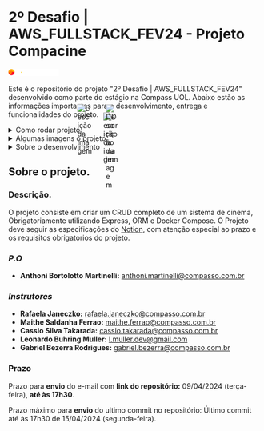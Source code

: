 # 2º Desafio | AWS_FULLSTACK_FEV24 - Projeto Compacine ️️
 <img width="20%"  src="./public/imagesREADME/compassUolLogoSvg.svg"/>

Este é o repositório do projeto "2º Desafio | AWS_FULLSTACK_FEV24" desenvolvido como parte do estágio na Compass UOL. Abaixo estão as informações importantes para o desenvolvimento, entrega e funcionalidades do projeto.

<details>
  <summary style="position:relative;">Como rodar projeto <img width="30" alt="Descrição da imagem" style="position: absolute; top: 50%; left: 153px; transform: translate(-50%, -50%);" src="https://www.svgrepo.com/show/528592/settings.svg"></summary>

## Como instalar as dependências:

```sh
git clone https://github.com/EduardoMG12/Challenge2_CompassCine.git
git clone git@github.com:EduardoMG12/Challenge2_CompassCine.git # caso estiver usando token ssh use este comando
cd Challenge2_CompassCine
npm install

```

## environments

```ts
API_PORT=3000
DATABASE_URL="mongodb://root:123@localhost:27017/CompassCine?authSource=admin&retryWrites=true&w=majority"
USER_DB=root
PASSWORD_DB=123
```

## Como rodar o projeto
```sh
# rever comando para rodar projeto
docker compose up --build -d # roda todos os containers(banco de dados e back-end) 
docker compose up --build -d mongodb # roda apenas o container banco de dados 
docker compose up --build -d  application # roda apenas o container com o back-end
```

## Como derrubar todos os containers
```sh
docker kill $(docker ps -q)
```
</details>

<details>
  <summary style="position:relative;">Algumas imagens o projeto <img width="30" alt="Descrição da imagem" style="position: absolute; top: 50%; left: 205px; transform: translate(-50%, -50%);"  src="https://www.svgrepo.com/show/530248/picture.svg"></summary>
  <img width="40%"  src="./public/imagesREADME/folderStructure.png"/>
  <img width="40%"  src="./public/imagesREADME/expressConfigExample.png"/>
  <img width="40%"  src="./public/imagesREADME/dockerFileConfigExample.png"/><!--  remember add image configExpressProject when end project
   remember add image dockerConfigurations when end project
  <img width="40%"  src="./public/imagesREADME/"/>  remember add image first route when end project
  <img width="40%"  src="./public/imagesREADME/"/>  remember add image second route when end project
  and add other routes images if want
  squad image for some one daily
  --> 
</details>
<details>
  <summary style="position:relative;">Sobre o desenvolvimento <img width="20" alt="Descrição da imagem" style="position: absolute; top: 50%; left: 205px; transform: translate(-50%, -50%);"  src="https://www.svgrepo.com/show/295412/development-web-development.svg"></summary>
## Sobre o desenvolvimento

### Squad: 

- [**Claudio Renato**](https://github.com/claudiofariias)
- [**Charles Eduardo**](https://github.com/EduardoMG12)
- [**Edenilson Costa**](https://github.com/gameprime)
- [**Fabio Aparecido**](https://github.com/fabusilva)
- [**Patrick Sampaio**](https://github.com/PatrickSampa)

### Trello:
[Trello](https://trello.com/invite/b/Je4JEUey/ATTI918cd14197eb633febcad331e5dce02e59691D70/projeto-compacine)

### Descrição técninca

O projeto foi desenvolvido seguindo a arquitetura hexagonal, mesclando-a com MVC para padronização do código. Optamos pelo uso do ESLint, prettier e Conventional Commits, além de priorizar código e comentários em inglês, assim nos alinhando as padronizações/convenções adotas pela compass. Para facilitar a execução local, utilizamos o Docker Compose para criação do banco de dados (MongoDB) e inicialização da API.

### Superando Obstáculos

O desenvolvimento do projeto apresentou dois desafios principais:

- 1. Comunicação e Trabalho em Equipe:

	Inicialmente, a equipe enfrentou dificuldades na comunicação e no trabalho colaborativo. Com o tempo, dedicação e dailys diárias, superamos essa barreira e aprimoramos nossa capacidade de trabalhar em conjunto, alcançando um alinhamento eficaz.

- 2. Migração do Banco de Dados: 
	
	O projeto foi inicialmente concebido para utilizar o banco de dados PostgreSQL com o ORM Prisma. No entanto, após a descoberta da necessidade de migrar para o MongoDB, a equipe se deparou com desafios na adaptação do Prisma ao novo banco de dados. Para superar essa dificuldade, decidimos migrar para o ORM Mongoose, garantindo a compatibilidade com o MongoDB e o bom funcionamento do projeto.


### Aprendizado Individual e Coletivo

Vale ressaltar que nem todos os membros da equipe possuíam experiência prévia em trabalho em equipe ou desenvolvimento back-end. Essa diversidade de conhecimentos exigiu um esforço extra para que todos se adaptassem ao ritmo e às necessidades do projeto. Através da colaboração e do compartilhamento de conhecimentos, cada membro da equipe evoluiu significativamente em suas habilidades técnicas e interpessoais.
</details>

## Sobre o projeto.

### Descrição.

O projeto consiste em criar um CRUD completo de um sistema de cinema, Obrigatoriamente utilizando Express, ORM e Docker Compose. O Projeto deve seguir as especificações do [Notion](https://animated-beard-0ba.notion.site/2-Desafio-AWS_FULLSTACK_FEV24-8e410d1f653241cb8553c763d16d305c), com atenção especial ao prazo e os requisitos obrigatorios do projeto.

### *P.O*
- **Anthoni Bortolotto Martinelli:** [anthoni.martinelli@compasso.com.br](mailto:anthoni.martinelli@compasso.com.br)

### *Instrutores*
- **Rafaela Janeczko:** [rafaela.janeczko@compasso.com.br](mailto:rafaela.janeczko@compasso.com.br)
- **Maithe Saldanha Ferrao:** [maithe.ferrao@compasso.com.br](mailto:maithe.ferrao@compasso.com.br)
- **Cassio Silva Takarada:** [cassio.takarada@compasso.com.br](mailto:cassio.takarada@compasso.com.br)
- **Leonardo Buhring Muller:** [l.muller.dev@gmail.com](mailto:l.muller.dev@gmail.com)
- **Gabriel Bezerra Rodrigues:** [gabriel.bezerra@compasso.com.br](mailto:gabriel.bezerra@compasso.com.br)

### **Prazo**

Prazo para **envio** do e-mail com **link do repositório:** 09/04/2024  (terça-feira), **até às 17h30**.

Prazo máximo para **envio** do ultimo commit no repositório: Último commit até às 17h30 de 15/04/2024 (segunda-feira).

